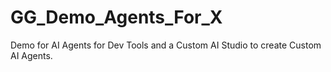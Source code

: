 # GG_Demo_Agents_For_X
Demo for AI Agents for Dev Tools and a Custom AI Studio to create Custom AI Agents.
